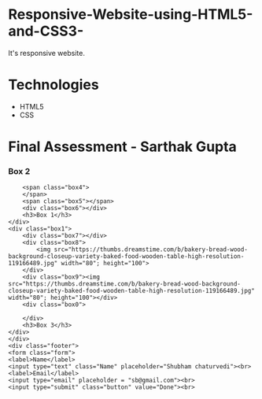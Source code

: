 # Responsive-Website-using-HTML5-and-CSS3-

It's responsive website.

# Technologies
* HTML5
* CSS
 <!DOCTYPE html>
<html lang="en">
<head>
	<meta charset="utf-8">
	<meta http-equiv="X-UA-Comaptible" content="IE=edge">
	<meta name="viewport" content="width=device-width, initial-scale=1.0">
	<title>Final Assessment</title>
	<link rel="stylesheet" href="test.css">
</head>
<body>
	<h1>Final Assessment - Sarthak Gupta</h1>
	<div>
	<div class="box1">
		<div class="box2"></div>
		<div class="box3"></div>
		<h3>Box 2</h3>
	</div>
	<div class="box1">
		
		<span class="box4">
		</span>
		<span class="box5"></span>
		<div class="box6"></div>
		<h3>Box 1</h3>
	</div>
	<div class="box1">
		<div class="box7"></div>
		<div class="box8">
			<img src="https://thumbs.dreamstime.com/b/bakery-bread-wood-background-closeup-variety-baked-food-wooden-table-high-resolution-119166489.jpg" width="80"; height="100">
		</div>
		<div class="box9"><img src="https://thumbs.dreamstime.com/b/bakery-bread-wood-background-closeup-variety-baked-food-wooden-table-high-resolution-119166489.jpg" width="80"; height="100"></div>
		<div class="box0">
			
		</div>
		<h3>Box 3</h3>
	</div>
	</div>
	<div class="footer">
	<form class="form">
	<label>Name</label>
	<input type="text" class="Name" placeholder="Shubham chaturvedi"><br>
	<label>Email</label>
	<input type="email" placeholder = "sb@gmail.com"><br>
	<input type="submit" class="button" value="Done"><br>
</form>
</div>
</body>
</html>

